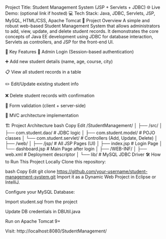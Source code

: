  Project Title: Student Management System (JSP + Servlets + JDBC)
🌐 Live Demo: (optional link if hosted)
💻 Tech Stack: Java, JDBC, Servlets, JSP, MySQL, HTML/CSS, Apache Tomcat
📖 Project Overview
A simple and robust web-based Student Management System that allows administrators to add, view, update, and delete student records. It demonstrates the core concepts of Java EE development using JDBC for database interaction, Servlets as controllers, and JSP for the front-end UI.

🧠 Key Features
🔐 Admin Login (Session-based authentication)

➕ Add new student details (name, age, course, city)

📋 View all student records in a table

✏️ Edit/Update existing student info

❌ Delete student records with confirmation

🔄 Form validation (client + server-side)

📁 MVC architecture implementation

🏗️ Project Architecture
bash
Copy
Edit
/StudentManagement/
│
├── /src/
│   ├── com.student.dao/           # JDBC logic
│   ├── com.student.model/         # POJO classes
│   └── com.student.servlet/       # Controllers (Add, Update, Delete)
│
├── /web/
│   ├── /jsp/                      # All JSP Pages (UI)
│   ├── index.jsp                  # Login Page
│   └── dashboard.jsp              # Main Page after login
│
├── /WEB-INF/
│   ├── web.xml                    # Deployment descriptor
│
└── lib/                           # MySQL JDBC Driver
🛠️ How to Run This Project Locally
Clone this repository:

bash
Copy
Edit
git clone https://github.com/your-username/student-management-system.git
Import it as a Dynamic Web Project in Eclipse or IntelliJ.

Configure your MySQL Database:

Import student.sql from the project

Update DB credentials in DBUtil.java

Run on Apache Tomcat 9+

Visit: http://localhost:8080/StudentManagement/

